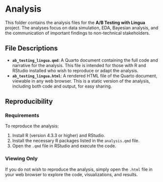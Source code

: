# Analysis

This folder contains the analysis files for the **A/B Testing with Lingua** project. The analyses focus on data simulation, EDA, Bayesian analysis, and the communication of important findings to non-technical stakeholders.

## File Descriptions
- **`ab_testing_lingua.qmd`**: A Quarto document containing the full code and narrative for the analysis. This file is intended for those with R and RStudio installed who wish to reproduce or adapt the analysis.
- **`ab_testing_lingua.html`**: A rendered HTML file of the Quarto document, viewable in any web browser. This is a static version of the analysis, including both code and output, for easy sharing.

## Reproducibility
### Requirements
To reproduce the analysis:
1. Install R (version 4.3.3 or higher) and RStudio.
2. Install the necessary R packages listed in the `analysis.qmd` file.
3. Open the `.qmd` file in RStudio and execute the code.

### Viewing Only
If you do not wish to reproduce the analysis, simply open the `.html` file in your web browser to explore the code, visualizations, and results.

